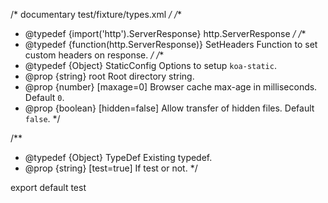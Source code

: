 /* documentary test/fixture/types.xml */
/**
 * @typedef {import('http').ServerResponse} http.ServerResponse
 */
/**
 * @typedef {function(http.ServerResponse)} SetHeaders Function to set custom headers on response.
 */
/**
 * @typedef {Object} StaticConfig Options to setup `koa-static`.
 * @prop {string} root Root directory string.
 * @prop {number} [maxage=0] Browser cache max-age in milliseconds. Default `0`.
 * @prop {boolean} [hidden=false] Allow transfer of hidden files. Default `false`.
 */

/**
 * @typedef {Object} TypeDef Existing typedef.
 * @prop {string} [test=true] If test or not.
 */

export default test